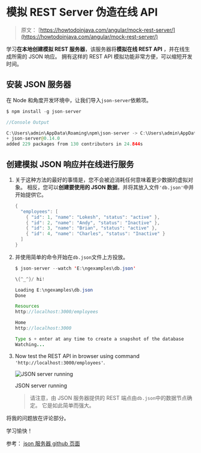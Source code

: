 # 模拟 REST Server 伪造在线 API

> 原文： [https://howtodoinjava.com/angular/mock-rest-server/](https://howtodoinjava.com/angular/mock-rest-server/)

学习**在本地创建模拟 REST 服务器**，该服务器将**模拟在线 REST API** ，并在线生成所需的 JSON 响应。 拥有这样的 REST API 模拟功能非常方便，可以缩短开发时间。

## 安装 JSON 服务器

在 Node 和角度开发环境中，让我们导入`json-server`依赖项。

```java
$ npm install -g json-server

//Console Output

C:\Users\admin\AppData\Roaming\npm\json-server -> C:\Users\admin\AppData\Roaming\npm\node_modules\json-server\bin\index.js
+ json-server@0.14.0
added 229 packages from 130 contributors in 24.844s

```

## 创建模拟 JSON 响应并在线进行服务

1.  关于这种方法的最好的事情是，您不会被迫消耗任何意味着更少数据的虚拟对象。 相反，您可以**创建要使用的 JSON 数据**，并将其放入文件`'db.json'`中并开始提供它。

    ```java
    {
      "employees": [
        { "id": 1, "name": "Lokesh", "status": "active" },
        { "id": 2, "name": "Andy", "status": "Inactive" },
        { "id": 3, "name": "Brian", "status": "active" },
        { "id": 4, "name": "Charles", "status": "Inactive" }
      ]
    }

    ```

2.  并使用简单的命令开始在`db.json`文件上方投放。

    ```java
    $ json-server --watch 'E:\ngexamples\db.json'

    \{^_^}/ hi!

    Loading E:\ngexamples\db.json
    Done

    Resources
    http://localhost:3000/employees

    Home
    http://localhost:3000

    Type s + enter at any time to create a snapshot of the database
    Watching...

    ```

3.  Now test the REST API in browser using command `'http://localhost:3000/employees'`.

    ![JSON server running](img/a505b1b3ab750af9edd8f198f1093a13.png)

    JSON server running



    > 请注意，由 JSON 服务器提供的 REST 端点由`db.json`中的数据节点确定。 它是如此简单而强大。

将我的问题放在评论部分。

学习愉快！

参考： [json 服务器 github 页面](https://github.com/typicode/json-server)